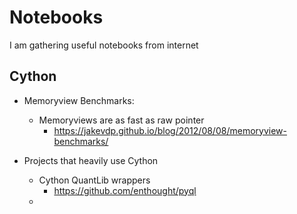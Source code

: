 Notebooks
================

I am gathering useful notebooks from internet

Cython
------
* Memoryview Benchmarks:
    - Memoryviews are as fast as raw pointer
        - https://jakevdp.github.io/blog/2012/08/08/memoryview-benchmarks/

* Projects that heavily use Cython
	* Cython QuantLib wrappers
		* https://github.com/enthought/pyql
	* 